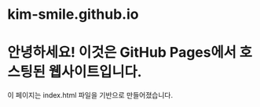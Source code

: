 # kim-smile.github.io


<!DOCTYPE html>
<html lang="ko">
<head>
    <meta charset="UTF-8">
    <meta name="viewport" content="width=device-width, initial-scale=1.0">
</head>
<body>
    <h1>안녕하세요! 이것은 GitHub Pages에서 호스팅된 웹사이트입니다.</h1>
    <p>이 페이지는 index.html 파일을 기반으로 만들어졌습니다.</p>
</body>
</html>
